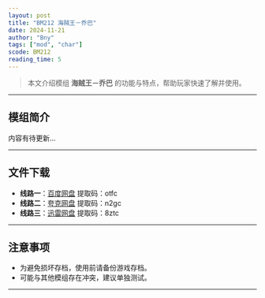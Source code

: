 ```yaml
---
layout: post
title: "BM212 海贼王－乔巴"
date: 2024-11-21
author: "Bny"
tags: ["mod", "char"]
scode: BM212
reading_time: 5
---
```


> 本文介绍模组 **海贼王－乔巴** 的功能与特点，帮助玩家快速了解并使用。

---

## 模组简介

内容有待更新...

---


## 文件下载
- **线路一**：[百度网盘](https://pan.baidu.com/s/12FQPlHaV7q11w9nz6oJzqw?pwd=otfc)  提取码：otfc  
- **线路二**：[夸克网盘](https://pan.quark.cn/s/24a289f20b46?pwd=n2gc)  提取码：n2gc  
- **线路三**：[迅雷网盘](https://pan.xunlei.com/s/VOCCbjUkS4iu4xk2rPgfRqT4A1?pwd=8ztc)  提取码：8ztc  

---

## 注意事项
- 为避免损坏存档，使用前请备份游戏存档。
- 可能与其他模组存在冲突，建议单独测试。

---

